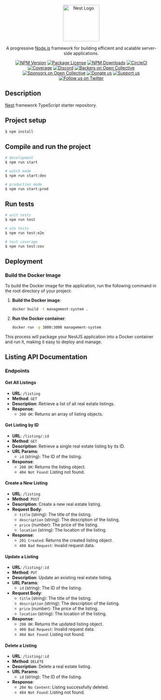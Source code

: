 <p align="center">
  <a href="http://nestjs.com/" target="blank"><img src="https://nestjs.com/img/logo-small.svg" width="120" alt="Nest Logo" /></a>
</p>

[circleci-image]: https://img.shields.io/circleci/build/github/nestjs/nest/master?token=abc123def456
[circleci-url]: https://circleci.com/gh/nestjs/nest

  <p align="center">A progressive <a href="http://nodejs.org" target="_blank">Node.js</a> framework for building efficient and scalable server-side applications.</p>
    <p align="center">
<a href="https://www.npmjs.com/~nestjscore" target="_blank"><img src="https://img.shields.io/npm/v/@nestjs/core.svg" alt="NPM Version" /></a>
<a href="https://www.npmjs.com/~nestjscore" target="_blank"><img src="https://img.shields.io/npm/l/@nestjs/core.svg" alt="Package License" /></a>
<a href="https://www.npmjs.com/~nestjscore" target="_blank"><img src="https://img.shields.io/npm/dm/@nestjs/common.svg" alt="NPM Downloads" /></a>
<a href="https://circleci.com/gh/nestjs/nest" target="_blank"><img src="https://img.shields.io/circleci/build/github/nestjs/nest/master" alt="CircleCI" /></a>
<a href="https://coveralls.io/github/nestjs/nest?branch=master" target="_blank"><img src="https://coveralls.io/repos/github/nestjs/nest/badge.svg?branch=master#9" alt="Coverage" /></a>
<a href="https://discord.gg/G7Qnnhy" target="_blank"><img src="https://img.shields.io/badge/discord-online-brightgreen.svg" alt="Discord"/></a>
<a href="https://opencollective.com/nest#backer" target="_blank"><img src="https://opencollective.com/nest/backers/badge.svg" alt="Backers on Open Collective" /></a>
<a href="https://opencollective.com/nest#sponsor" target="_blank"><img src="https://opencollective.com/nest/sponsors/badge.svg" alt="Sponsors on Open Collective" /></a>
  <a href="https://paypal.me/kamilmysliwiec" target="_blank"><img src="https://img.shields.io/badge/Donate-PayPal-ff3f59.svg" alt="Donate us"/></a>
    <a href="https://opencollective.com/nest#sponsor"  target="_blank"><img src="https://img.shields.io/badge/Support%20us-Open%20Collective-41B883.svg" alt="Support us"></a>
  <a href="https://twitter.com/nestframework" target="_blank"><img src="https://img.shields.io/twitter/follow/nestframework.svg?style=social&label=Follow" alt="Follow us on Twitter"></a>
</p>
  <!--[![Backers on Open Collective](https://opencollective.com/nest/backers/badge.svg)](https://opencollective.com/nest#backer)
  [![Sponsors on Open Collective](https://opencollective.com/nest/sponsors/badge.svg)](https://opencollective.com/nest#sponsor)-->

## Description

[Nest](https://github.com/nestjs/nest) framework TypeScript starter repository.

## Project setup

```bash
$ npm install
```

## Compile and run the project

```bash
# development
$ npm run start

# watch mode
$ npm run start:dev

# production mode
$ npm run start:prod
```

## Run tests

```bash
# unit tests
$ npm run test

# e2e tests
$ npm run test:e2e

# test coverage
$ npm run test:cov
```

## Deployment

### Build the Docker Image

To build the Docker image for the application, run the following command in the root directory of your project:

1. **Build the Docker image**:
    ```sh
    docker build -t management-system .
    ```

2. **Run the Docker container**:
    ```sh
    docker run -p 3000:3000 management-system
    ```

This process will package your NestJS application into a Docker container and run it, making it easy to deploy and manage.

## Listing API Documentation

### Endpoints

#### Get All Listings

- **URL**: `/listing`
- **Method**: `GET`
- **Description**: Retrieve a list of all real estate listings.
- **Response**:
  - `200 OK`: Returns an array of listing objects.

#### Get Listing by ID

- **URL**: `/listing/:id`
- **Method**: `GET`
- **Description**: Retrieve a single real estate listing by its ID.
- **URL Params**: 
  - `id` (string): The ID of the listing.
- **Response**:
  - `200 OK`: Returns the listing object.
  - `404 Not Found`: Listing not found.

#### Create a New Listing

- **URL**: `/listing`
- **Method**: `POST`
- **Description**: Create a new real estate listing.
- **Request Body**:
  - `title` (string): The title of the listing.
  - `description` (string): The description of the listing.
  - `price` (number): The price of the listing.
  - `location` (string): The location of the listing.
- **Response**:
  - `201 Created`: Returns the created listing object.
  - `400 Bad Request`: Invalid request data.

#### Update a Listing

- **URL**: `/listing/:id`
- **Method**: `PUT`
- **Description**: Update an existing real estate listing.
- **URL Params**: 
  - `id` (string): The ID of the listing.
- **Request Body**:
  - `title` (string): The title of the listing.
  - `description` (string): The description of the listing.
  - `price` (number): The price of the listing.
  - `location` (string): The location of the listing.
- **Response**:
  - `200 OK`: Returns the updated listing object.
  - `400 Bad Request`: Invalid request data.
  - `404 Not Found`: Listing not found.

#### Delete a Listing

- **URL**: `/listing/:id`
- **Method**: `DELETE`
- **Description**: Delete a real estate listing.
- **URL Params**: 
  - `id` (string): The ID of the listing.
- **Response**:
  - `204 No Content`: Listing successfully deleted.
  - `404 Not Found`: Listing not found.